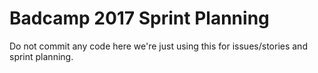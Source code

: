 # Badcamp 2017 Sprint Planning
Do not commit any code here we're just using this for issues/stories and sprint planning.  
